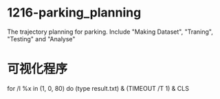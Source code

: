 # 1216-parking_planning
The trajectory planning for parking. Include "Making Dataset", "Traning", "Testing" and "Analyse"

# 可视化程序
for /l %x in (1, 0, 80) do (type result.txt) & (TIMEOUT /T 1) & CLS
